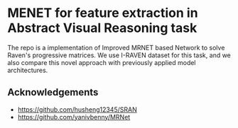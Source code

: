 # MENET for feature extraction in Abstract Visual Reasoning task #

The repo is a implementation of Improved MRNET based Network to solve Raven's progressive matrices. We use I-RAVEN dataset for this task, and we also compare this novel approach with previously applied model architectures.

## Acknowledgements ##
* https://github.com/husheng12345/SRAN
* https://github.com/yanivbenny/MRNet
